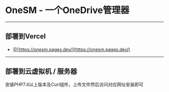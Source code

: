# OneSM - 一个OneDrive管理器
*****
## 部署到Vercel
- 见[https://onesm.pages.dev/](https://onesm.pages.dev/)
----------
## 部署到云虚拟机 / 服务器
安装PHP7.4以上版本及Curl组件，上传文件然后访问对应网址安装即可
